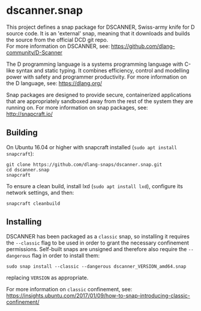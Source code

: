 dscanner.snap
========

This project defines a snap package for DSCANNER, Swiss-army knife 
for D source code.  It is an 'external' snap, meaning that it 
downloads and builds the source from the official DCD git repo.  
For more information on DSCANNER, see: https://github.com/dlang-community/D-Scanner

The D programming language is a systems programming language with C-like
syntax and static typing.  It combines efficiency, control and modelling
power with safety and programmer productivity.  For more information on
the D language, see: https://dlang.org/

Snap packages are designed to provide secure, containerized applications
that are appropriately sandboxed away from the rest of the system they
are running on.  For more information on snap packages, see:
http://snapcraft.io/


Building
--------

On Ubuntu 16.04 or higher with snapcraft installed
(`sudo apt install snapcraft`):

    git clone https://github.com/dlang-snaps/dscanner.snap.git
    cd dscanner.snap
    snapcraft

To ensure a clean build, install lxd (`sudo apt install lxd`), configure
its network settings, and then:

    snapcraft cleanbuild


Installing
----------

DSCANNER has been packaged as a `classic` snap, so installing it requires 
the `--classic` flag to be used in order to grant the necessary confinement
permissions.  Self-built snaps are unsigned and therefore also require
the `--dangerous` flag in order to install them:

    sudo snap install --classic --dangerous dscanner_VERSION_amd64.snap

replacing `VERSION` as appropriate.

For more information on `classic` confinement, see:
https://insights.ubuntu.com/2017/01/09/how-to-snap-introducing-classic-confinement/
